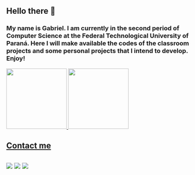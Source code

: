 ## Hello there 👋
### My name is Gabriel. I am currently in the second period of Computer Science at the Federal Technological University of Paraná. Here I will make available the codes of the classroom projects and some personal projects that I intend to develop. Enjoy!


<div>
  <div>
    <a href="https://github.com/AlessiPG">
    <img height="160em" src="https://github-readme-stats.vercel.app/api/top-langs/?username=AlessiPG&layout=compact&langs_count=7&theme=dracula"/>
    <img height="160em" src="https://github-readme-stats.vercel.app/api?username=AlessiPG&show_icons=true&theme=dracula&include_all_commits=true&count_private=true"/>
  <div>
  <h2>Contact me<h2>
  <div>
    <a href="https://instagram.com/gb.alessi" target="_blank"><img src="https://img.shields.io/badge/-Instagram-%23E4405F?style=for-the-badge&logo=instagram&logoColor=white" target="_blank"></a>
    <a href = "mailto:gabriel.alessip@gmail.com"><img src="https://img.shields.io/badge/Gmail-D14836?style=for-the-badge&logo=gmail&logoColor=white" target="_blank"></a>
    <a href="https://www.linkedin.com/in/gabriel-alessi-posonski-67ab2a261/" target="_blank"><img src="https://img.shields.io/badge/-LinkedIn-%230077B5?style=for-the-badge&logo=linkedin&logoColor=white" target="_blank"></a>   
  </div>
</div>
